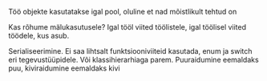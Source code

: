 Töö objekte kasutatakse igal pool, oluline et nad mõistlikult tehtud on

Kas rõhume mälukasutusele? Igal tööl viited töölistele, igal töölisel viited töödele, kus asub.

Serialiseerimine. Ei saa lihtsalt funktsiooniviiteid kasutada, enum ja switch eri tegevustüüpidele. Või klassihierarhiaga parem.
Puuraidumine eemaldaks puu, kiviraidumine eemaldaks kivi
